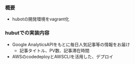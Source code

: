 ### 概要
* hubotの開発環境をvagrant化

### hubutでの実装内容
* Google AnalyticsAPIをもとに毎日人気記事等の情報をお届け
    * 記事タイトル、PV数、記事滞在時間
* AWSのcodedeployとAWSCLIを活用した、デプロイ
